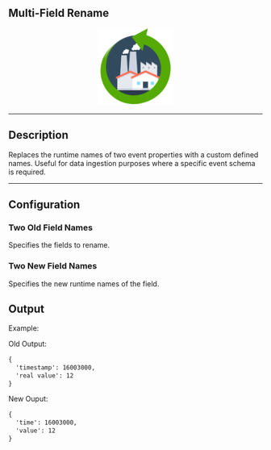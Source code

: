 <!--
  ~ Licensed to the Apache Software Foundation (ASF) under one or more
  ~ contributor license agreements.  See the NOTICE file distributed with
  ~ this work for additional information regarding copyright ownership.
  ~ The ASF licenses this file to You under the Apache License, Version 2.0
  ~ (the "License"); you may not use this file except in compliance with
  ~ the License.  You may obtain a copy of the License at
  ~
  ~    http://www.apache.org/licenses/LICENSE-2.0
  ~
  ~ Unless required by applicable law or agreed to in writing, software
  ~ distributed under the License is distributed on an "AS IS" BASIS,
  ~ WITHOUT WARRANTIES OR CONDITIONS OF ANY KIND, either express or implied.
  ~ See the License for the specific language governing permissions and
  ~ limitations under the License.
  ~
  -->

## Multi-Field Rename
<p align="center"> 
    <img src="icon.png" width="150px;" class="pe-image-documentation"/>
</p>


***

## Description

Replaces the runtime names of two event properties with a custom defined names.
Useful for data ingestion purposes where a specific event schema is required.


***
## Configuration

### Two Old Field Names  
Specifies the fields to rename.

### Two New Field Names
Specifies the new runtime names of the field.

## Output
Example:

Old Output:
```
{
  'timestamp': 16003000, 
  'real value': 12
}
```

New Ouput:
```
{
  'time': 16003000, 
  'value': 12
}
```